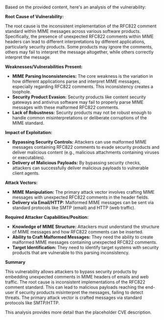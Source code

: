 Based on the provided content, here's an analysis of the vulnerability:

**Root Cause of Vulnerability:**

The root cause is the inconsistent implementation of the RFC822 comment standard within MIME messages across various software products. Specifically, the presence of unexpected RFC822 comments within MIME headers can lead to different interpretations by different applications, particularly security products. Some products may ignore the comments, others may fail to interpret the message altogether, while others correctly interpret the message.

**Weaknesses/Vulnerabilities Present:**

*   **MIME Parsing Inconsistencies:** The core weakness is the variation in how different applications parse and interpret MIME messages, especially regarding RFC822 comments. This inconsistency creates a loophole.
*   **Security Product Evasion:** Security products like content security gateways and antivirus software may fail to properly parse MIME messages with these malformed RFC822 comments.
*   **Lack of Robustness:** Security products may not be robust enough to handle common misinterpretations or deliberate corruptions of the MIME standard.

**Impact of Exploitation:**

*   **Bypassing Security Controls:** Attackers can use malformed MIME messages containing RFC822 comments to evade security products and deliver malicious content (e.g., malicious attachments containing viruses or executables).
*   **Delivery of Malicious Payloads:** By bypassing security checks, attackers can successfully deliver malicious payloads to vulnerable client agents.

**Attack Vectors:**

*   **MIME Manipulation:** The primary attack vector involves crafting MIME messages with unexpected RFC822 comments in the header fields.
*   **Delivery via Email/HTTP:** Malformed MIME messages can be sent via standard protocols like SMTP (email) and HTTP (web traffic).

**Required Attacker Capabilities/Position:**

*   **Knowledge of MIME Structure:** Attackers must understand the structure of MIME messages and how RFC822 comments can be inserted.
*   **Ability to Craft Malformed Messages:** They need the ability to create malformed MIME messages containing unexpected RFC822 comments.
*   **Target Identification:** They need to identify target systems with security products that are vulnerable to this parsing inconsistency.

**Summary**

This vulnerability allows attackers to bypass security products by embedding unexpected comments in MIME headers of emails and web traffic. The root cause is inconsistent implementations of the RFC822 comment standard. This can lead to malicious payloads reaching the end-user if security products misinterpret the messages, failing to detect threats. The primary attack vector is crafted messages via standard protocols like SMTP/HTTP.

This analysis provides more detail than the placeholder CVE description.